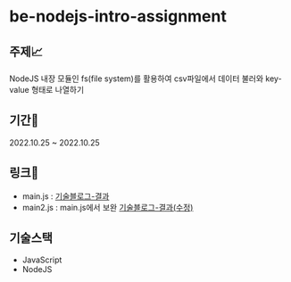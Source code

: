 # be-nodejs-intro-assignment

## 주제📈
NodeJS 내장 모듈인 fs(file system)를 활용하여 csv파일에서 데이터 불러와 key-value 형태로 나열하기 

## 기간📆
2022.10.25 ~ 2022.10.25

## 링크🔗
- main.js : [기술블로그-결과](https://velog.io/@scroll0908/BackEndAssignment#%EA%B2%B0%EA%B3%BC)
- main2.js : main.js에서 보완 [기술블로그-결과(수정)](https://velog.io/@scroll0908/BackEndAssignment#%EA%B2%B0%EA%B3%BC%EC%88%98%EC%A0%95)

## 기술스택
- JavaScript
- NodeJS
